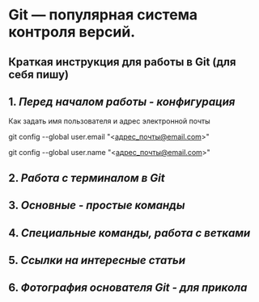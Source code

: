 # Git — популярная система контроля версий.

## Краткая инструкция для работы в Git (для себя пишу)

## 1. *Перед началом работы - конфигурация*

Как задать имя пользователя и адрес электронной почты

git config --global user.email "<адрес_почты@email.com>"

git config --global user.name "<адрес_почты@email.com>"

## 2. *Работа с терминалом в Git*

## 3. *Основные - простые команды*

## 4. *Специальные команды, работа с ветками* 

## 5. *Ссылки на интересные статьи*

## 6. *Фотография основателя Git - для прикола* 

